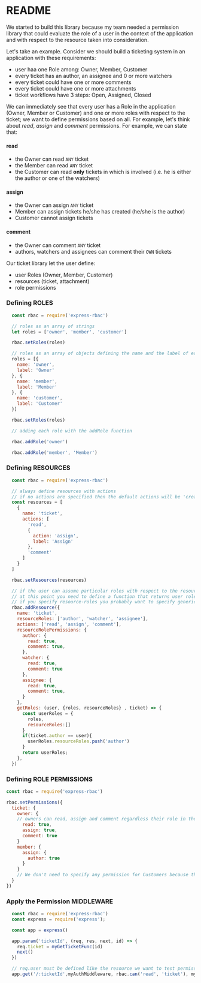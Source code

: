 # README
We started to build this library because my team needed a permission library that could evaluate the role of a user in the context of the application and with respect to the resource taken into consideration.

Let's take an example. Consider we should build a ticketing system in an application with these requirements:
  - user haa one Role among: Owner, Member, Customer
  - every ticket has an author, an assignee and 0 or more watchers
  - every ticket could have one or more comments
  - every ticket could have one or more attachments
  - ticket workflows have 3 steps: Open, Assigned, Closed

We can immediately see that every user has a Role in the application (Owner, Member or Customer) and one or more roles with respect to the ticket; we want to define permissions based on all.
For example, let's think about *read*, *assign* and *comment* permissions. For example, we can state that:
#### read
  - the Owner can read `ANY` ticket
  - the Member can read  `ANY` ticket
  - the Customer can read **only**  tickets in which is involved (i.e. he is either the author or one of the watchers)

#### assign
  - the Owner can assign `ANY` ticket
  - Member can assign tickets he/she has created (he/she is the author)
  - Customer cannot assign tickets

#### comment
  - the Owner can comment `ANY` ticket
  - authors, watchers and assignees can comment their `OWN` tickets

Our ticket library let the user define:
  - user Roles (Owner, Member, Customer)
  - resources (ticket, attachment)
  - role permissions

### Defining **ROLES**
```js
  const rbac = require('express-rbac')

  // roles as an array of strings
  let roles = ['owner', 'member', 'customer']

  rbac.setRoles(roles)

  // roles as an array of objects defining the name and the label of each one
  roles = [{
    name: 'owner',
    label: 'Owner'
  }, {
    name: 'member',
    label: 'Member'
  }, {
    name: 'customer',
    label: 'Customer'
  }]

  rbac.setRoles(roles)

  // adding each role with the addRole function

  rbac.addRole('owner')

  rbac.addRole('member', 'Member')

```

### Defining **RESOURCES**
```js
  const rbac = require('express-rbac')

  // always define resources with actions
  // if no actions are specified then the default actions will be 'create','read','update' and 'delete'
  const resources = [
    {
      name: 'ticket',
      actions: [
        'read',
        {
          action: 'assign',
          label: 'Assign'
        },
        'comment'
      ]
    }
  ]

  rbac.setResources(resources)

  // if the user can assume particular roles with respect to the resource you have to specify resource-roles
  // at this point you need to define a function that returns user roles and user resource-roles
  // if you specify resource-roles you probably want to specify generic resource-role permissions for every action
  rbac.addResource({
    name: 'ticket',
    resourceRoles: ['author', 'watcher', 'assignee'],
    actions: ['read', 'assign', 'comment'],
    resourceRolePermissions: {
      author: {
        read: true,
        comment: true,
      },
      watcher: {
        read: true,
        comment: true
      },
      assignee: {
        read: true,
        comment: true,
      }
    },
    getRoles: (user, {roles, resourceRoles} , ticket) => {
      const userRoles = {
        roles,
        resourceRoles:[]
      }
      if(ticket.author == user){
        userRoles.resourceRoles.push('author')
      }
      return userRoles;
    },
  })
```
### Defining **ROLE PERMISSIONS**

```js
const rbac = require('express-rbac')

rbac.setPermissions({
  ticket: {
    owner: {
    // owners can read, assign and comment regardless their role in the ticket
      read: true,
      assign: true,
      comment: true
    }
    member: {
      assign: {
        author: true
      }
    }
    // We don't need to specify any permission for Customers because they will use default resource-role permissions
  }
})
```

### Apply the Permission **MIDDLEWARE**
```js
  const rbac = require('express-rbac')
  const express = require('express');

  const app = express()

  app.param('ticketId', (req, res, next, id) => {
    req.ticket = myGetTicketFunc(id)
    next()
  })

  // req.user must be defined like the resource we want to test permissions on
  app.get('/:ticketId',myAuthMiddleware, rbac.can('read', 'ticket'), myGetTicketController)
```
